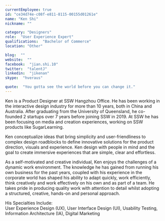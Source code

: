 ```yaml
---
currentEmployee: true
id: "ce34d74e-c08f-e811-8115-00155d01261e"
name: "Ken Shi"
nickname: ""

category: "Designers"
role:  "User Experience Expert"
qualifications:  "Bachelor of Commerce"
location: "Other"

blog:  ""
website:  ""
facebook:  "jian.shi.10"
twitter:  "talentJ"
linkedin:  "jikenan"
skype:  "hveraus"

quote:  "You gotta see the world before you can change it."
---
```


Ken is a Product Designer at SSW Hangzhou Office. He has been working in the interactive design industry for more than 10 years, both in China and Australia. After graduating from the University of Queensland, he co-founded 2 startups over 7 years before joining SSW in 2019. At SSW he has been focusing on media and creation experiences, working on SSW products like SugarLearning.  

Ken conceptualize ideas that bring simplicity and user-friendliness to complex design roadblocks to define innovative solutions for the product direction, visuals and experience. Ken design with people in mind and the goal to create immersive experiences that are simple, clear and effortless.

As a self-motivated and creative individual, Ken enjoys the challenges of a dynamic work environment. The knowledge he has gained from running his own business for the past years, coupled with his experience in the corporate world has shaped his ability to adapt quickly, work efficiently, think creatively and work effectively on his own and as part of a team. He takes pride in producing quality work with attention to detail whilst adopting a structured, creative, hands-on and personal approach.

His Specialties Include:  
User Experience Design (UX), User Interface Design (UI), Usability Testing, Information Architecture (IA), Digital Marketing  
